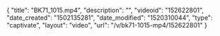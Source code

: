 {
    "title": "BK71_1015.mp4",
    "description": "",
    "videoid": "152622801",
    "date_created": "1502135281",
    "date_modified": "1520310044",
    "type": "captivate",
    "layout": "video",
    "url": "\/v\/bk71-1015-mp4\/152622801"
}